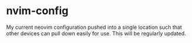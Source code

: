 # nvim-config
My current neovim configuration pushed into a single location such that other devices can pull down easily for use. This will be regularly updated.
